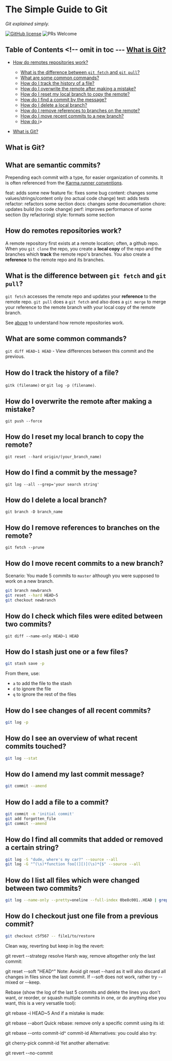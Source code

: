 # The Simple Guide to Git

_Git explained simply._

[![GitHub license](https://img.shields.io/badge/license-MIT-blue.svg)](https://github.com/siowyisheng/simple-git/blob/master/LICENSE) ![PRs Welcome](https://img.shields.io/badge/PRs-welcome-brightgreen.svg)

## Table of Contents <!-- omit in toc --- [What is Git?](#what-is-git)

- [How do remotes repositories work?](#how-do-remotes-repositories-work)

  - [What is the difference between `git fetch` and `git pull`?](#what-is-the-difference-between-git-fetch-and-git-pull)
  - [What are some common commands?](#what-are-some-common-commands)
  - [How do I track the history of a file?](#how-do-i-track-the-history-of-a-file)
  - [How do I overwrite the remote after making a mistake?](#how-do-i-overwrite-the-remote-after-making-a-mistake)
  - [How do I reset my local branch to copy the remote?](#how-do-i-reset-my-local-branch-to-copy-the-remote)
  - [How do I find a commit by the message?](#how-do-i-find-a-commit-by-the-message)
  - [How do I delete a local branch?](#how-do-i-delete-a-local-branch)
  - [How do I remove references to branches on the remote?](#how-do-i-remove-references-to-branches-on-the-remote)
  - [How do I move recent commits to a new branch?](#how-do-i-move-recent-commits-to-a-new-branch)
  - [How do i](#how-do-i)>

- [What is Git?](#what-is-git)

## What is Git?

## What are semantic commits?

Prepending each commit with a type, for easier organization of commits. It is often referenced from the [Karma runner conventions](http://karma-runner.github.io/0.10/dev/git-commit-msg.html).

feat: adds some new feature
fix: fixes some bug
content: changes some values/strings/content only (no actual code change)
test: adds tests
refactor: refactors some section
docs: changes some documentation
chore: updates build (no code change)
perf: improves performance of some section (by refactoring)
style: formats some section

## How do remotes repositories work?

A remote repository first exists at a remote location; often, a github repo. When you `git clone` the repo, you create a **local copy** of the repo and the branches which **track** the remote repo's branches. You also create a **reference** to the remote repo and its branches.

## What is the difference between `git fetch` and `git pull`?

`git fetch` accesses the remote repo and updates your **reference** to the remote repo. `git pull` does a `git fetch` and also does a `git merge` to merge your reference to the remote branch with your local copy of the remote branch.

See [above](#how-do-remotes-repositories-work) to understand how remote repositories work.

## What are some common commands?

`git diff HEAD~1 HEAD` - View differences between this commit and the previous.

## How do I track the history of a file?

`gitk (filename)` or `git log -p (filename)`.

## How do I overwrite the remote after making a mistake?

`git push --force`

## How do I reset my local branch to copy the remote?

`git reset --hard origin/(your_branch_name)`

## How do I find a commit by the message?

`git log --all --grep='your search string'`

## How do I delete a local branch?

`git branch -D branch_name`

## How do I remove references to branches on the remote?

`git fetch --prune`

## How do I move recent commits to a new branch?

Scenario: You made 5 commits to `master` although you were supposed to work on a new branch.

```bash
git branch newbranch
git reset --hard HEAD~5
git checkout newbranch
```

## How do I check which files were edited between two commits?

`git diff --name-only HEAD~1 HEAD`

## How do I stash just one or a few files?

```bash
git stash save -p
```

From there, use:

- `a` to add the file to the stash
- `d` to ignore the file
- `q` to ignore the rest of the files

## How do I see changes of all recent commits?

```bash
git log -p
```

## How do I see an overview of what recent commits touched?

```bash
git log --stat
```

## How do I amend my last commit message?

```bash
git commit --amend
```

## How do I add a file to a commit?

```bash
git commit -m 'initial commit'
git add forgotten_file
git commit --amend
```

## How do I find all commits that added or removed a certain string?

```bash
git log -S "dude, where's my car?" --source --all
git log -G "^(\s)*function foo[(][)](\s)*{$" --source --all
```

## How do I list all files which were changed between two commits?

```bash
git log --name-only --pretty=oneline --full-index 0be8c001..HEAD | grep -vE '^[0-9a-f]{40} ' | sort | uniq
```

## How do I checkout just one file from a previous commit?

```bash
git checkout c5f567 -- file1/to/restore
```

Clean way, reverting but keep in log the revert:

git revert --strategy resolve <commit>
Harsh way, remove altogether only the last commit:

git reset --soft "HEAD^"
Note: Avoid git reset --hard as it will also discard all changes in files since the last commit. If --soft does not work, rather try --mixed or --keep.

Rebase (show the log of the last 5 commits and delete the lines you don't want, or reorder, or squash multiple commits in one, or do anything else you want, this is a very versatile tool):

git rebase -i HEAD~5
And if a mistake is made:

git rebase --abort
Quick rebase: remove only a specific commit using its id:

git rebase --onto commit-id^ commit-id
Alternatives: you could also try:

git cherry-pick commit-id
Yet another alternative:

git revert --no-commit